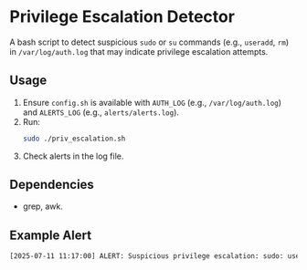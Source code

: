 # Privilege Escalation Detector

A bash script to detect suspicious `sudo` or `su` commands (e.g., `useradd`, `rm`) in `/var/log/auth.log` that may indicate privilege escalation attempts.

## Usage
1. Ensure `config.sh` is available with `AUTH_LOG` (e.g., `/var/log/auth.log`) and `ALERTS_LOG` (e.g., `alerts/alerts.log`).
2. Run:
   ```bash
   sudo ./priv_escalation.sh
   ```
3. Check alerts in the log file.

## Dependencies
- grep, awk.

## Example Alert
   ```bash
   [2025-07-11 11:17:00] ALERT: Suspicious privilege escalation: sudo: user : COMMAND=/usr/sbin/useradd johndoe
   ```
